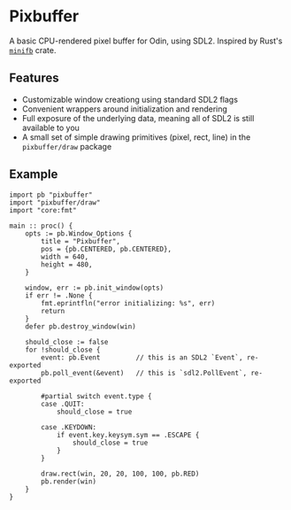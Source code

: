 # Pixbuffer

A basic CPU-rendered pixel buffer for Odin, using SDL2. Inspired by Rust's [`minifb`](https://github.com/emoon/rust_minifb) crate.

## Features

- Customizable window creationg using standard SDL2 flags
- Convenient wrappers around initialization and rendering
- Full exposure of the underlying data, meaning all of SDL2 is still available to you
- A small set of simple drawing primitives (pixel, rect, line) in the `pixbuffer/draw` package

## Example

```odin
import pb "pixbuffer"
import "pixbuffer/draw"
import "core:fmt"

main :: proc() {
    opts := pb.Window_Options {
        title = "Pixbuffer",
        pos = {pb.CENTERED, pb.CENTERED},
        width = 640,
        height = 480,
    }

    window, err := pb.init_window(opts)
    if err != .None {
        fmt.eprintfln("error initializing: %s", err)
        return
    }
    defer pb.destroy_window(win)

    should_close := false
    for !should_close {
        event: pb.Event         // this is an SDL2 `Event`, re-exported
        pb.poll_event(&event)   // this is `sdl2.PollEvent`, re-exported

        #partial switch event.type {
        case .QUIT:
            should_close = true

        case .KEYDOWN:
            if event.key.keysym.sym == .ESCAPE {
                should_close = true
            }
        }

        draw.rect(win, 20, 20, 100, 100, pb.RED)
        pb.render(win)
    }
}
```
